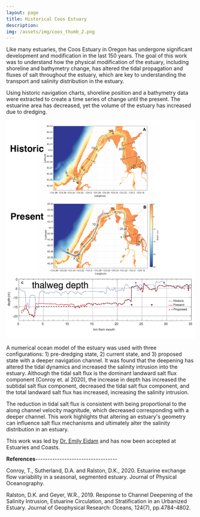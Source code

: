 ```yaml
---
layout: page
title: Historical Coos Estuary
description: 
img: /assets/img/coos_thumb_2.png
---
```


Like many estuaries, the Coos Estuary in Oregon has undergone significant development and modification in the last 150 years. The goal of this work was to understand how the physical modification of the estuary, including shoreline and bathymetry change, has altered the tidal propagation and fluxes of salt throughout the estuary, which are key to understanding the transport and salinity distribution in the estuary.

Using historic navigation charts, shoreline position and a bathymetry data were extracted to create a time series of change until the present. The estuarine area has decreased, yet the volume of the estuary has increased due to dredging.

<img src="/assets/img/FIg4_Bathy_thalweg_transect.pdf" alt="bathymetry" width="600"/>

A numerical ocean model of the estuary was used with three configurations: 1) pre-dredging state, 2) current state, and 3) proposed state with a deeper navigation channel. It was found that the deepening has altered the tidal dynamics and increased the salinity intrusion into the estuary. Although the tidal salt flux is the dominant landward salt flux component (Conroy et. al 2020), the increase in depth has increased the subtidal salt flux component, decreased the tidal salt flux component, and the total landward salt flux has increased, increasing the salinity intrusion.

The reduction in tidal salt flux is consistent with being proportional to the along channel velocity magnitude, which decreased corresponding with a deeper channel. This work highlights that altering an estuary's geometry can influence salt flux mechanisms and ultimately alter the salinity distribution in an estuary.

This work was led by [Dr. Emily Eidam](https://marine.unc.edu/people/faculty/emily-eidam/) and has now been accepted at Estuaries and Coasts.

**References**----------------------------------

Conroy, T., Sutherland, D.A. and Ralston, D.K., 2020. Estuarine exchange flow variability in a seasonal, segmented estuary. Journal of Physical Oceanography.

Ralston, D.K. and Geyer, W.R., 2019. Response to Channel Deepening of the Salinity Intrusion, Estuarine Circulation, and Stratification in an Urbanized Estuary. Journal of Geophysical Research: Oceans, 124(7), pp.4784-4802.
